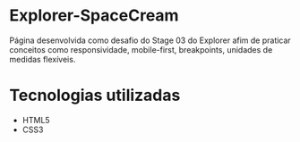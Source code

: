 # Explorer-SpaceCream
Página desenvolvida como desafio do Stage 03 do Explorer afim de praticar conceitos como responsividade, mobile-first, breakpoints, unidades de medidas flexíveis.
# Tecnologias utilizadas
* HTML5
* CSS3
